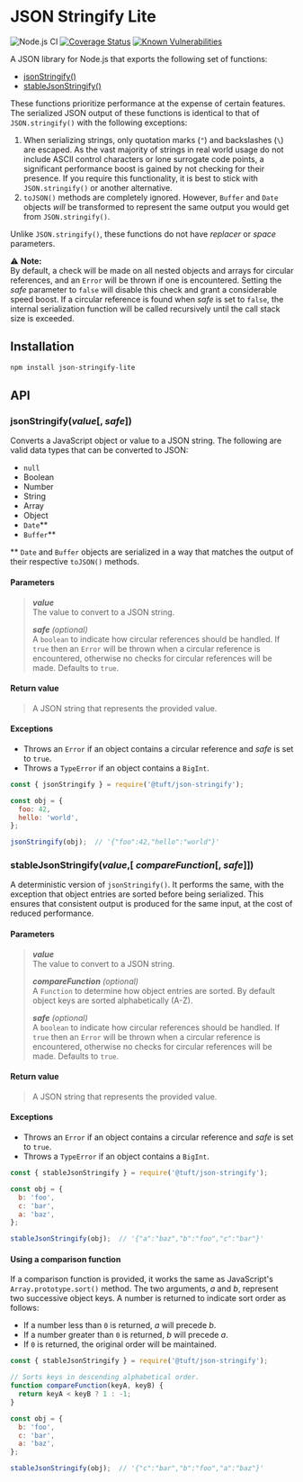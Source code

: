 # JSON Stringify Lite

![Node.js CI](https://github.com/rav2040/json-stringify-lite/workflows/Node.js%20CI/badge.svg)
[![Coverage Status](https://coveralls.io/repos/github/rav2040/json-stringify-lite/badge.svg?branch=master)](https://coveralls.io/github/rav2040/json-stringify-lite?branch=master)
[![Known Vulnerabilities](https://snyk.io/test/github/rav2040/json-stringify-lite/badge.svg?targetFile=package.json)](https://snyk.io/test/github/rav2040/json-stringify-lite?targetFile=package.json)

A JSON library for Node.js that exports the following set of functions:

* [jsonStringify()](#jsonstringifyvalue-safe)
* [stableJsonStringify()](#stablejsonstringifyvalue-comparefunction-safe)

These functions prioritize performance at the expense of certain features. The serialized JSON output of these functions is identical to that of `JSON.stringify()` with the following exceptions:

1. When serializing strings, only quotation marks (`"`) and backslashes (`\`) are escaped. As the vast majority of strings in real world usage do not include ASCII control characters or lone surrogate code points, a significant performance boost is gained by not checking for their presence. If you require this functionality, it is best to stick with `JSON.stringify()` or another alternative.
2. `toJSON()` methods are completely ignored. However, `Buffer` and `Date` objects *will* be transformed to represent the same output you would get from `JSON.stringify()`.

Unlike `JSON.stringify()`, these functions do not have *replacer* or *space* parameters.

⚠ **Note:**  
By default, a check will be made on all nested objects and arrays for circular references, and an `Error` will be thrown if one is encountered. Setting the *safe* parameter to `false` will disable this check and grant a considerable speed boost. If a circular reference is found when *safe* is set to `false`, the internal serialization function will be called recursively until the call stack size is exceeded.

## Installation

```bash
npm install json-stringify-lite
```

## API

### jsonStringify(*value*[, *safe*])

Converts a JavaScript object or value to a JSON string. The following are valid data types that can be converted to JSON:

* `null`
* Boolean
* Number
* String
* Array
* Object
* `Date`**
* `Buffer`**

\*\* `Date` and `Buffer` objects are serialized in a way that matches the output of their respective `toJSON()` methods.

#### Parameters

>***value***  
>The value to convert to a JSON string.
>
>***safe** (optional)*  
>A `boolean` to indicate how circular references should be handled. If `true` then an `Error` will be thrown when a circular reference is encountered, otherwise no checks for circular references will be made. Defaults to `true`.  

#### Return value

>A JSON string that represents the provided value.

#### Exceptions

* Throws an `Error` if an object contains a circular reference and *safe* is set to `true`.
* Throws a `TypeError` if an object contains a `BigInt`.

```js
const { jsonStringify } = require('@tuft/json-stringify');

const obj = {
  foo: 42,
  hello: 'world',
};

jsonStringify(obj);  // '{"foo":42,"hello":"world"}'
```

### stableJsonStringify(*value*,[ *compareFunction*[, *safe*]])

A deterministic version of `jsonStringify()`. It performs the same, with the exception that object entries are sorted before being serialized. This ensures that consistent output is produced for the same input, at the cost of reduced performance.

#### Parameters

>***value***  
>The value to convert to a JSON string.
>
>***compareFunction** (optional)*  
>A `Function` to determine how object entries are sorted. By default object keys are sorted alphabetically (A-Z).
>
>***safe** (optional)*  
>A `boolean` to indicate how circular references should be handled. If `true` then an `Error` will be thrown when a circular reference is encountered, otherwise no checks for circular references will be made. Defaults to `true`.  

#### Return value

>A JSON string that represents the provided value.

#### Exceptions

* Throws an `Error` if an object contains a circular reference and *safe* is set to `true`.
* Throws a `TypeError` if an object contains a `BigInt`.

```js
const { stableJsonStringify } = require('@tuft/json-stringify');

const obj = {
  b: 'foo',
  c: 'bar',
  a: 'baz',
};

stableJsonStringify(obj);  // '{"a":"baz","b":"foo","c":"bar"}'
```

#### Using a comparison function

If a comparison function is provided, it works the same as JavaScript's `Array.prototype.sort()` method. The two arguments, *a* and *b*, represent two successive object keys. A number is returned to indicate sort order as follows:
* If a number less than `0` is returned, *a* will precede *b*.
* If a number greater than `0` is returned, *b* will precede *a*.
* If `0` is returned, the original order will be maintained.

```js
const { stableJsonStringify } = require('@tuft/json-stringify');

// Sorts keys in descending alphabetical order.
function compareFunction(keyA, keyB) {
  return keyA < keyB ? 1 : -1;
}

const obj = {
  b: 'foo',
  c: 'bar',
  a: 'baz',
};

stableJsonStringify(obj);  // '{"c":"bar","b":"foo","a":"baz"}'
```
